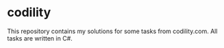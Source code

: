 # codility
This repository contains my solutions for some tasks from codility.com. All tasks are written in C#.
